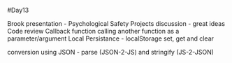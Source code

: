 #Day13

Brook presentation - Psychological Safety
Projects discussion - great ideas
Code review
Callback function calling another function as a parameter/argument
Local Persistance - localStorage set, get and clear

conversion using JSON - parse (JSON-2-JS) and stringify (JS-2-JSON)

